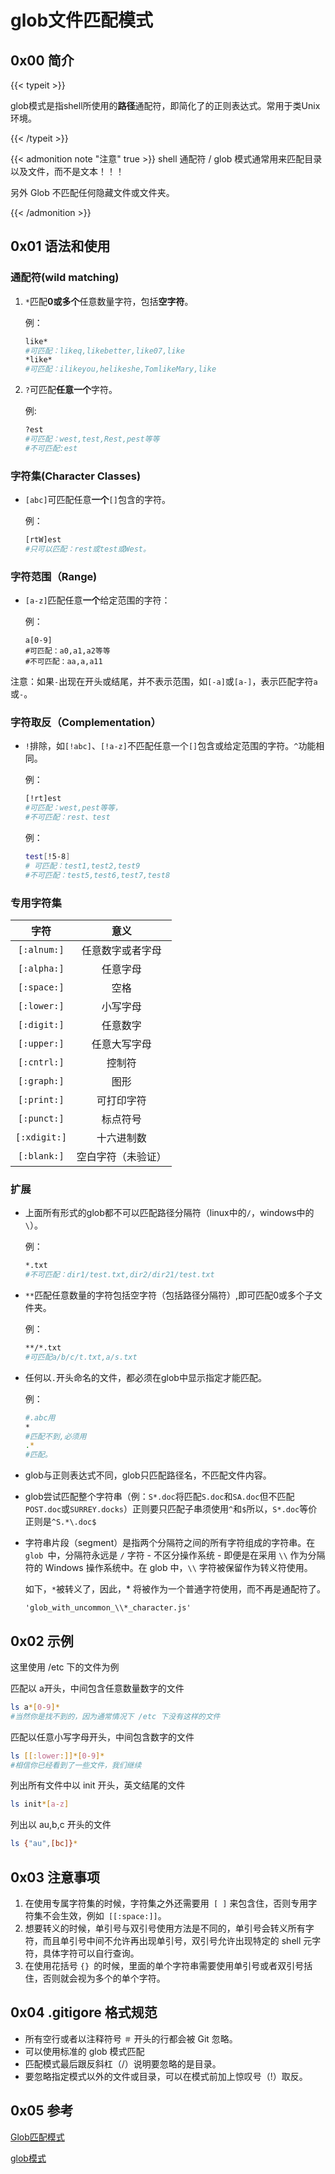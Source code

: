# glob文件匹配模式


<!--more-->

## 0x00 简介

{{< typeit >}}

glob模式是指shell所使用的**路径**通配符，即简化了的正则表达式。常用于类Unix环境。

{{< /typeit >}}

{{< admonition note "注意" true >}}
shell 通配符 / glob 模式通常用来匹配目录以及文件，而不是文本！！！

另外 Glob 不匹配任何隐藏文件或文件夹。

{{< /admonition >}}



## 0x01 语法和使用

### 通配符(wild matching)

1. `*`匹配**0或多个**任意数量字符，包括**空字符**。

   例：

   ```sh
   like* 
   #可匹配：likeq,likebetter,like07,like
   *like* 
   #可匹配：ilikeyou,helikeshe,TomlikeMary,like
   ```

2. `?`可匹配**任意一个**字符。

   例:

   ```sh
   ?est 
   #可匹配：west,test,Rest,pest等等
   #不可匹配:est
   ```

### 字符集(Character Classes)

- `[abc]`可匹配任意**一个**`[]`包含的字符。

  例：
  ```sh
  [rtW]est
  #只可以匹配：rest或test或West。
  ```

### 字符范围（Range)

-  `[a-z]`匹配任意**一个**给定范围的字符：

   例：

   ```shell
   a[0-9]
   #可匹配：a0,a1,a2等等
   #不可匹配：aa,a,a11
   ```
   

注意：如果`-`出现在开头或结尾，并不表示范围，如`[-a]`或`[a-]`，表示匹配字符`a`或`-`。

### 字符取反（Complementation）

- `!`排除，如`[!abc]`、`[!a-z]`不匹配任意一个`[]`包含或给定范围的字符。`^`功能相同。

  例：

  ```sh
  [!rt]est
  #可匹配：west,pest等等，
  #不可匹配：rest、test
  ```

  例：

  ```sh
  test[!5-8]
  # 可匹配：test1,test2,test9
  #不可匹配：test5,test6,test7,test8
  ```

### 专用字符集

|     字符     |        意义        |
| :----------: | :----------------: |
| `[:alnum:]`  |  任意数字或者字母  |
| `[:alpha:]`  |      任意字母      |
| `[:space:]`  |        空格        |
| `[:lower:]`  |      小写字母      |
| `[:digit:]`  |      任意数字      |
| `[:upper:]`  |    任意大写字母    |
| `[:cntrl:]`  |       控制符       |
| `[:graph:]`  |        图形        |
| `[:print:]`  |     可打印字符     |
| `[:punct:]`  |      标点符号      |
| `[:xdigit:]` |     十六进制数     |
| `[:blank:]`  | 空白字符（未验证） |



### 扩展

- 上面所有形式的glob都不可以匹配路径分隔符（linux中的`/`，windows中的`\`）。

  例：

  ```sh
  *.txt
  #不可匹配：dir1/test.txt,dir2/dir21/test.txt
  ```

  

- `**`匹配任意数量的字符包括空字符（包括路径分隔符）,即可匹配0或多个子文件夹。

  例：

  ```sh
  **/*.txt
  #可匹配a/b/c/t.txt,a/s.txt
  ```

- 任何以`.`开头命名的文件，都必须在glob中显示指定才能匹配。

  例：

  ```sh
  #.abc用
  *
  #匹配不到,必须用
  .*
  #匹配。
  ```

- glob与正则表达式不同，glob只匹配路径名，不匹配文件内容。

- glob尝试匹配整个字符串（例：`S*.doc`将匹配`S.doc`和`SA.doc`但不匹配`POST.doc`或`SURREY.docks`）正则要只匹配子串须使用`^`和`$`所以，`S*.doc`等价正则是`^S.*\.doc$`

- 字符串片段（segment）是指两个分隔符之间的所有字符组成的字符串。在 `glob `中，分隔符永远是 `/` 字符 - 不区分操作系统 - 即便是在采用 `\\` 作为分隔符的 Windows 操作系统中。在 glob 中，`\\` 字符被保留作为转义符使用。

  如下，` * `被转义了，因此，* 将被作为一个普通字符使用，而不再是通配符了。

  ```shell
  'glob_with_uncommon_\\*_character.js'
  ```

  

## 0x02 示例

这里使用 /etc 下的文件为例

匹配以 a开头，中间包含任意数量数字的文件

```sh
ls a*[0-9]*
#当然你是找不到的，因为通常情况下 /etc 下没有这样的文件
```

匹配以任意小写字母开头，中间包含数字的文件

```sh
ls [[:lower:]]*[0-9]*
#相信你已经看到了一些文件，我们继续
```

列出所有文件中以 init 开头，英文结尾的文件

```sh
ls init*[a-z]
```

列出以 au,b,c 开头的文件

```sh
ls {"au",[bc]}* 
```

## 0x03 注意事项

1. 在使用专属字符集的时候，字符集之外还需要用` [ ]` 来包含住，否则专用字符集不会生效，例如` [[:space:]]`。
2. 想要转义的时候，单引号与双引号使用方法是不同的，单引号会转义所有字符，而且单引号中间不允许再出现单引号，双引号允许出现特定的 shell 元字符，具体字符可以自行查询。
3. 在使用花括号 `{} `的时候，里面的单个字符串需要使用单引号或者双引号括住，否则就会视为多个的单个字符。

 ## 0x04 .gitigore 格式规范

- 所有空行或者以注释符号 `＃` 开头的行都会被 Git 忽略。
- 可以使用标准的 glob 模式匹配
- 匹配模式最后跟反斜杠（/）说明要忽略的是目录。
- 要忽略指定模式以外的文件或目录，可以在模式前加上惊叹号（!）取反。

## 0x05 参考

[Glob匹配模式](https://www.jianshu.com/p/add26e0f9c93)

[glob模式](https://www.cnblogs.com/xdlysk/p/5183604.html)
